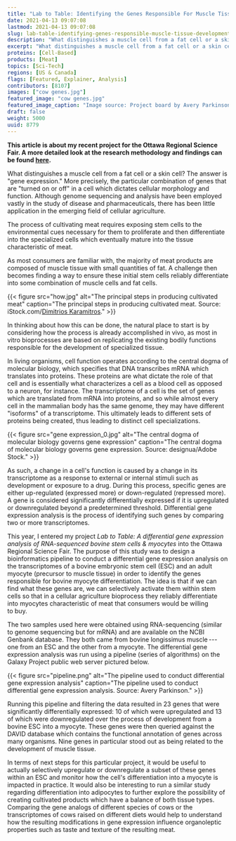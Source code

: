 ```yaml
---
title: "Lab to Table: Identifying the Genes Responsible For Muscle Tissue Development in Cows"
date: 2021-04-13 09:07:08
lastmod: 2021-04-13 09:07:08
slug: lab-table-identifying-genes-responsible-muscle-tissue-development-cows
description: "What distinguishes a muscle cell from a fat cell or a skin cell? The answer is “gene expression.” Although genome sequencing and analysis has been employed vastly in the study of disease and pharmaceuticals, there has been little application in the emerging field of cellular agriculture."
excerpt: "What distinguishes a muscle cell from a fat cell or a skin cell? The answer is “gene expression.” Although genome sequencing and analysis has been employed vastly in the study of disease and pharmaceuticals, there has been little application in the emerging field of cellular agriculture."
proteins: [Cell-Based]
products: [Meat]
topics: [Sci-Tech]
regions: [US & Canada]
flags: [Featured, Explainer, Analysis]
contributors: [8107]
images: ["cow genes.jpg"]
featured_image: "cow genes.jpg"
featured_image_caption: "Image source: Project board by Avery Parkinson/Youth Sciences Canada"
draft: false
weight: 5000
uuid: 8779
---
```

**This article is about my recent project for the Ottawa Regional
Science Fair. A more detailed look at the research methodology and
findings can be found
[here](https://projectboard.world/ysc/project/lab-to-table-a-differential-gene-expression-analysis-of-rna-sequenced-bovine-stem-cells-myocytes-rzznm).**

What distinguishes a muscle cell from a fat cell or a skin cell? The
answer is "gene expression." More precisely, the particular combination
of genes that are "turned on or off" in a cell which dictates cellular
morphology and function. Although genome sequencing and analysis
have been employed vastly in the study of disease and pharmaceuticals,
there has been little application in the emerging field of
cellular agriculture.

The process of cultivating meat requires exposing stem cells to the
environmental cues necessary for them to proliferate and then
differentiate into the specialized cells which eventually mature into
the tissue characteristic of meat.

As most consumers are familiar with, the majority of meat products are
composed of muscle tissue with small quantities of fat. A challenge then
becomes finding a way to ensure these initial stem cells reliably
differentiate into some combination of muscle cells and fat cells.

{{< figure src="how.jpg" alt="The principal steps in producing cultivated meat" caption="The principal steps in producing cultivated meat. Source: iStock.com/[Dimitrios Karamitros](https://www.istockphoto.com/portfolio/dkaramit)." >}}

In thinking about how this can be done, the natural place to start is by
considering how the process is already accomplished in vivo, as most in
vitro bioprocesses are based on replicating the existing bodily
functions responsible for the development of specialized tissue.

In living organisms, cell function operates according to the central
dogma of molecular biology, which specifies that DNA transcribes mRNA
which translates into proteins. These proteins are what dictate the role
of that cell and is essentially what characterizes a cell as a blood
cell as opposed to a neuron, for instance. The transcriptome of a cell
is the set of genes which are translated from mRNA into proteins, and so
while almost every cell in the mammalian body has the same genome, they
may have different "isoforms" of a transcriptome. This ultimately leads
to different sets of proteins being created, thus leading to distinct
cell specializations.

{{< figure src="gene expression_0.jpg" alt="The central dogma of molecular biology governs gene expression" caption="The central dogma of molecular biology governs gene expression. Source: designua/Adobe Stock." >}}

As such, a change in a cell's function is caused by a change in its
transcriptome as a response to external or internal stimuli such as
development or exposure to a drug. During this process, specific genes
are either up-regulated (expressed more) or down-regulated (repressed
more). A gene is considered significantly differentially expressed if it
is upregulated or downregulated beyond a predetermined threshold.
Differential gene expression analysis is the process of identifying such
genes by comparing two or more transcriptomes.

This year, I entered my project *Lab to Table: A differential gene
expression analysis of RNA-sequenced bovine stem cells & myocytes* into
the Ottawa Regional Science Fair. The purpose of this study was to
design a bioinformatics pipeline to conduct a differential gene
expression analysis on the transcriptomes of a bovine embryonic stem
cell (ESC) and an adult myocyte (precursor to muscle tissue) in order to
identify the genes responsible for bovine myocyte differentiation. The
idea is that if we can find what these genes are, we can selectively
activate them within stem cells so that in a cellular agriculture
bioprocess they reliably differentiate into myocytes characteristic of
meat that consumers would be willing to buy.

The two samples used here were obtained using RNA-sequencing (similar to
genome sequencing but for mRNA) and are available on the NCBI Genbank
database. They both came from bovine longissimus muscle --- one from an
ESC and the other from a myocyte. The differential gene expression
analysis was run using a pipeline (series of algorithms) on the Galaxy
Project public web server pictured below.

{{< figure src="pipeline.png" alt="The pipeline used to conduct differential gene expression analysis" caption="The pipeline used to conduct differential gene expression analysis. Source: Avery Parkinson." >}}

Running this pipeline and filtering the data resulted in 23 genes that
were significantly differentially expressed: 10 of which were
upregulated and 13 of which were downregulated over the process of
development from a bovine ESC into a myocyte. These genes were then
queried against the DAVID database which contains the functional
annotation of genes across many organisms. Nine genes in particular
stood out as being related to the development of muscle tissue.

In terms of next steps for this particular project, it would be useful
to actually selectively upregulate or downregulate a subset of these
genes within an ESC and monitor how the cell's differentiation into a
myocyte is impacted in practice. It would also be interesting to run a
similar study regarding differentiation into adipocytes to further
explore the possibility of creating cultivated products which have a
balance of both tissue types. Comparing the gene analogs of different
species of cows or the transcriptomes of cows raised on different diets
would help to understand how the resulting modifications in gene
expression influence organoleptic properties such as taste and texture
of the resulting meat.
